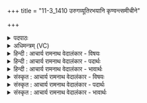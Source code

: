+++
title = "11-3_1410 उरुगव्यूतिरभयानि कृण्वन्त्समीचीने"

+++
<details><summary>पदपाठः</summary>

उ꣣रु꣡ग꣢व्यूतिः। उ꣣रु꣢। ग꣣व्यूतिः। अ꣡भ꣢꣯यानि। अ। भ꣣यानि। कृ꣣ण्व꣢न्। स꣣मीचीने꣢। स꣣म्। ईचीने꣡इति꣢। आ। प꣢वस्व। पु꣡र꣢꣯न्धी। पु꣡र꣢꣯म्। धी꣣इ꣡ति꣢। अ꣣पः꣢। सि꣡षा꣢꣯सन्। उ꣣ष꣡सः꣢। स्वः꣢। गाः। सम्। चि꣣क्रदः। महः꣢। अ꣣स्म꣡भ्य꣢म्। वा꣡जा꣢꣯न्। १४१०।
</details>

<details><summary>अधिमन्त्रम् (VC)</summary>

- पवमानः सोमः
- वसिष्ठो मैत्रावरुणिः
- त्रिष्टुप्
- धैवतः
</details>

<details><summary>हिन्दी : आचार्य रामनाथ वेदालंकार - विषयः</summary>

अगले मन्त्र में परमात्मा और राजा से प्रार्थना की गयी है।
</details>

<details><summary>हिन्दी : आचार्य रामनाथ वेदालंकार - पदार्थः</summary>

पदार्थान्वय -  प्रथम—परमात्मा के पक्ष में। हे सोम अर्थात् सर्वान्तर्यामी परमात्मन् ! (उरुगव्यूतिः) विस्तीर्ण मार्ग या कार्यक्षेत्रवाले, सबको (अभयानि) निर्भय (कृण्वन्) करनेवाले आप (समीचीने) आपस में सङ्गति रखनेवाले (पुरन्धी) द्युलोक तथा भूलोक को और देहपुरी के धारणकर्ता प्राण-अपान को (आ पवस्व) पवित्र करो। (अपः) जलों को, (उषसः) उषाओं को (स्वः) सूर्य को और (गाः) भूमियों को (सिषासन्) देनेवाले आप (अस्मभ्यम्) हमारे लिए (महः वाजान्) महान् अन्न, धन, बल आदि को (सं चिक्रदः) बुलाते हो, प्रदान करते हो ॥ द्वितीय—राजा के पक्ष में। हे सोम अर्थात् प्रजापालक राजन् ! (उरुगव्यूतिः) राष्ट्र में यातायात के लिए चौड़े मार्ग बनवानेवाले और उन मार्गों पर (अभयानि) निर्भयता (कृण्वन्) करनेवाले आप (समीचीने) भली-भाँति कार्य में तत्पर (पुरन्धी) स्त्री-पुरुषों को (आ पवस्व) सहायता के लिए प्राप्त होओ। आप (अपः) नदी, प्रपात आदि के जलों को, (उषसः) बिजलियों को, (स्वः) सूर्य, को और (गाः) भूमियों को (सिषासन्) उपयोग में लाने की योजनाएँ बनाते हुए (अस्मभ्यम्) हम प्रजाओं के लिए (महः वाजान्) महान्, अन्न, धन आदि (संचिक्रदः) बुलाओ, प्राप्त कराओ ॥३॥ यहाँ श्लेषालङ्कार है ॥३॥
</details>

<details><summary>हिन्दी : आचार्य रामनाथ वेदालंकार - भावार्थः</summary>

भावार्थ -  परमेश्वर ने हमारे लिए भूमि,जल,वायु बिजली,सूर्य-किरणें आदि पदार्थ बिना मूल्य के दिये हुए हैं। राजा का कर्तव्य है कि उनका शिल्पकार्यों में उपयोग करके राष्ट्रवासियों को सुखी करे ॥३॥
</details>

<details><summary>संस्कृत : आचार्य रामनाथ वेदालंकार - विषयः</summary>

अथ परमात्मानं राजानं च प्रार्थयते।
</details>

<details><summary>संस्कृत : आचार्य रामनाथ वेदालंकार - पदार्थः</summary>

पदार्थान्वय -  प्रथमः—परमात्मपरः। हे सोम सर्वान्तर्यामिन् परमात्मन् ! (उरुगव्यूतिः) विस्तीर्णमार्गः विस्तीर्णकार्यक्षेत्रः इत्यर्थः, सर्वेषाम् (अभयानि) भयराहित्यानि (कृण्वन्) कुर्वन् त्वम् (समीचीने) परस्परं संगते (पुरन्धी) द्यावापृथिव्यौ। [पुरन्धी इति द्यावापृथिव्योर्नाम। निघं० ३।३०।] देहपुर्याः धारकौ प्राणापानौ वा (आ पवस्व) आ पुनीहि। (अपः) उदकानि, (उषसः) प्रभातकान्तीः, (स्वः) सूर्यम्, (गाः) भूमीश्च (सिषासन्) प्रयच्छन् त्वम्। [षणु दाने स्वार्थिकः सन्] (अस्मभ्यम्) अस्मत्कृते (महः वाजान्) महान्ति अन्नधनबलादीनि (संचिक्रदः) आह्वयसि, ददासीत्यर्थः। [संपूर्वः क्रदि आह्वाने रोदने च णिजन्तस्य लुङि रूपम्, अडागमाभावश्छान्दसः] ॥ द्वितीयः—नृपतिपरः। हे सोम प्रजापालक राजन् (उरुगव्यूतिः) राष्ट्रे यातायाताय विस्तीर्णमार्गाणां निर्मापयिता, तेषु मार्गेषु (अभयानि) भयराहित्यानि (कृण्वन्) कुर्वन् त्वम् (समीचीने) सम्यक् कार्यतत्परौ पुरन्धी स्त्रीपुरुषौ (आ पवस्व) सहायतार्थम् आगच्छ। त्वम् (अपः) नदीप्रपातादीनाम् उदकानि, (उषसः) विद्युतः। [उषा वष्टेः कान्तिकर्मणः, उच्छेतेरितरा माध्यमिका। निरु० १२।६। अपोषा अनसः सरत् संपिष्टादह बिभ्युषी (ऋ० ४।३०।१०) अपासरदुषा अनसः संपिष्टान्मेघाद् बिभ्युषी। निरु० ११।४३।] (स्वः) सूर्यम् (गाः) भूमीश्च (सिषासन्) संभक्तुम् उपयोक्तुम् इच्छन् (अस्मभ्यम्) प्रजाभ्यः (महः वाजान्) महान्ति अन्नधनादीनि (संचिक्रदः) समाह्वय, समानयेत्यर्थः ॥३॥ अत्र श्लेषालङ्कारः ॥३॥
</details>

<details><summary>संस्कृत : आचार्य रामनाथ वेदालंकार - भावार्थः</summary>

भावार्थ -  परमेश्वरेणास्मभ्यं भूम्युदकवायुविद्युत्सूर्यरश्म्यादयः पदार्था निःशुल्कं प्रदत्ताः सन्ति। राज्ञः कर्तव्यमस्ति यत्तान् शिल्पकार्येषूपयुज्य राष्ट्रवासिनः सुखयेत् ॥३॥
</details>